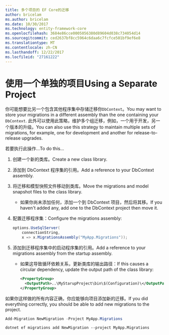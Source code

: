 ```yaml
---
title: 多个项目的 EF Core的迁移
author: bricelam
ms.author: bricelam
ms.date: 10/30/2017
ms.technology: entity-framework-core
ms.openlocfilehash: 3684e86cce0005056380d89604d038c734054d14
ms.sourcegitcommit: ced2637bf8cc5964c6daa6c7fcfce501bf9ef6e8
ms.translationtype: MT
ms.contentlocale: zh-CN
ms.lasthandoff: 12/22/2017
ms.locfileid: "27161222"
---
```

<a name="using-a-separate-project"></a><span data-ttu-id="919dd-102">使用一个单独的项目</span><span class="sxs-lookup"><span data-stu-id="919dd-102">Using a Separate Project</span></span>
========================
<span data-ttu-id="919dd-103">你可能想要比另一个包含其他程序集中存储迁移你`DbContext`。</span><span class="sxs-lookup"><span data-stu-id="919dd-103">You may want to store your migrations in a different assembly than the one containing your `DbContext`.</span></span> <span data-ttu-id="919dd-104">此外可以使用此策略，维护多个组迁移，例如，一个用于开发，另一个版本的升级。</span><span class="sxs-lookup"><span data-stu-id="919dd-104">You can also use this strategy to maintain multiple sets of migrations, for example, one for development and another for release-to-release upgrades.</span></span>

<span data-ttu-id="919dd-105">若要执行此操作...</span><span class="sxs-lookup"><span data-stu-id="919dd-105">To do this...</span></span>

1. <span data-ttu-id="919dd-106">创建一个新的类库。</span><span class="sxs-lookup"><span data-stu-id="919dd-106">Create a new class library.</span></span>

2. <span data-ttu-id="919dd-107">添加到 DbContext 程序集的引用。</span><span class="sxs-lookup"><span data-stu-id="919dd-107">Add a reference to your DbContext assembly.</span></span>

3. <span data-ttu-id="919dd-108">将迁移和模型快照文件移动到类库。</span><span class="sxs-lookup"><span data-stu-id="919dd-108">Move the migrations and model snapshot files to the class library.</span></span>
   * <span data-ttu-id="919dd-109">如果你尚未添加任何，添加一个到 DbContext 项目，然后将其移。</span><span class="sxs-lookup"><span data-stu-id="919dd-109">If you haven't added any, add one to the DbContext project then move it.</span></span>

4. <span data-ttu-id="919dd-110">配置迁移程序集：</span><span class="sxs-lookup"><span data-stu-id="919dd-110">Configure the migrations assembly:</span></span>

   ``` csharp
   options.UseSqlServer(
       connectionString,
       x => x.MigrationsAssembly("MyApp.Migrations"));
   ```

5. <span data-ttu-id="919dd-111">添加到迁移程序集中的启动程序集的引用。</span><span class="sxs-lookup"><span data-stu-id="919dd-111">Add a reference to your migrations assembly from the startup assembly.</span></span>
   * <span data-ttu-id="919dd-112">如果这导致循环依赖关系，更新类库的输出路径：</span><span class="sxs-lookup"><span data-stu-id="919dd-112">If this causes a circular dependency, update the output path of the class library:</span></span>

     ``` xml
     <PropertyGroup>
       <OutputPath>..\MyStarupProject\bin\$(Configuration)\</OutputPath>
     </PropertyGroup>
     ```

<span data-ttu-id="919dd-113">如果你这样做的所有内容正确，你应能够向项目添加新的迁移。</span><span class="sxs-lookup"><span data-stu-id="919dd-113">If you did everything correctly, you should be able to add new migrations to the project.</span></span>

``` powershell
Add-Migration NewMigration -Project MyApp.Migrations
```
``` Console
dotnet ef migrations add NewMigration --project MyApp.Migrations
```
